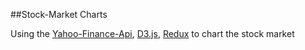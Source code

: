 ##Stock-Market Charts

Using the [Yahoo-Finance-Api](https://developer.yahoo.com/finance/), [D3.js](https://d3js.org/), [Redux](http://redux.js.org/docs/introduction/)  to chart the stock market
